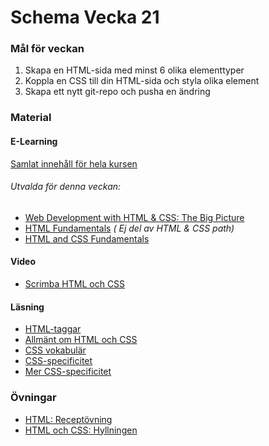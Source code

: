 # Schema Vecka 21

### Mål för veckan
1. Skapa en HTML-sida med minst 6 olika elementtyper
2. Koppla en CSS till din HTML-sida och styla olika element
3. Skapa ett nytt git-repo och pusha en ändring
### Material
#### E-Learning
[Samlat innehåll för hela kursen](https://github.com/Lexicon-Frontend-2024/e-learning-material/edit/main/README.md)
###### Utvalda för denna veckan:
* [Web Development with HTML & CSS: The Big Picture](https://app.pluralsight.com/library/courses/html-css-web-development-big-picture/table-of-contents)
* [HTML Fundamentals](https://app.pluralsight.com/library/courses/html-fundamentals/table-of-contents) _( Ej del av HTML & CSS path)_
* [HTML and CSS Fundamentals](https://app.pluralsight.com/library/courses/html-css-fundamentals/table-of-contents)
#### Video
* [Scrimba HTML och CSS](https://scrimba.com/learn/htmlandcss)
#### Läsning
* [HTML-taggar](https://www.w3schools.com/tags/)
* [Allmänt om HTML och CSS](https://css-tricks.com/where-do-you-learn-html-css-in-2020/)
* [CSS vokabulär](http://apps.workflower.fi/vocabs/css/en#comment)
* [CSS-specificitet](https://specificity.keegan.st/)
* [Mer CSS-specificitet](https://css-tricks.com/specifics-on-css-specificity/)


### Övningar
* [HTML: Receptövning](https://github.com/Lexicon-Frontend-2024/exercise-html-css-recipe)
* [HTML och CSS: Hyllningen](https://github.com/Lexicon-Frontend-2024/exercise-html-css-hyllningen)
